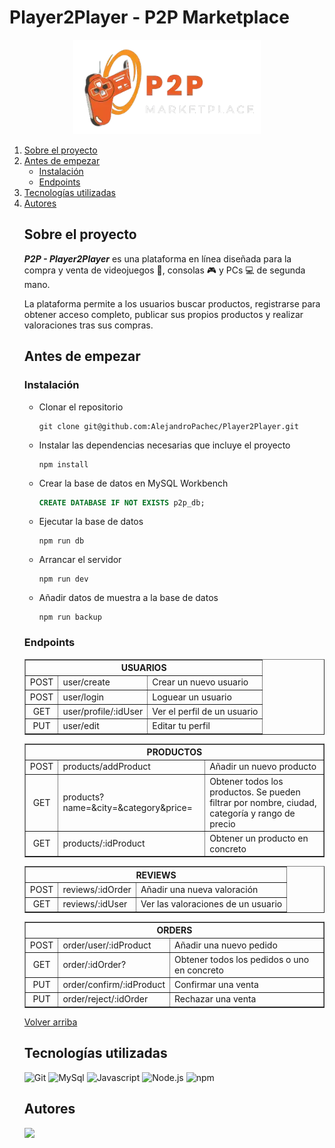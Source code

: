 # Player2Player - P2P Marketplace

<div align="center"><img src="../frontend/src/assets/logo.webp" width="300px"></div>

<ol id='menu'>
  <li>
    <a href='#sobre-el-proyecto'>Sobre el proyecto</a>
  </li>
  <li>
    <a href="#antes-de-empezar">Antes de empezar</a>
    <ul>
      <li><a href='#instalación'>Instalación</a></li>
      <li><a href='#endpoints'>Endpoints</a></li>
    </ul>
  </li>
  <li>
    <a href="#tecnologías-utilizadas">Tecnologías utilizadas</a>
  </li>
  <li>
    <a href="#autores">Autores</a>
  </li>

## Sobre el proyecto
**_P2P - Player2Player_** es una plataforma en línea diseñada para la compra y venta de videojuegos 👾, consolas 🎮 y PCs 💻 de segunda mano. 

La plataforma permite a los usuarios buscar productos, registrarse para obtener acceso completo, publicar sus propios productos y realizar valoraciones tras sus compras. 


## Antes de empezar
### Instalación
* Clonar el repositorio
    ```
    git clone git@github.com:AlejandroPachec/Player2Player.git
    ```
* Instalar las dependencias necesarias que incluye el proyecto
    ```
    npm install 
    ```
* Crear la base de datos en MySQL Workbench
   ```sql
   CREATE DATABASE IF NOT EXISTS p2p_db;
   ```
* Ejecutar la base de datos
    ```
    npm run db
    ```
* Arrancar el servidor
   ```
   npm run dev
   ```
* Añadir datos de muestra a la base de datos
  ```
  npm run backup
  ```

### Endpoints
  <table border>
    <tbody>
      <tr>
        <th colspan="3">USUARIOS</th>
      </tr>
      <tr>
        <td align="center">POST</td>
        <td>user/create</td>
        <td>Crear un nuevo usuario</td>
      </tr>
      <tr>
        <td align="center">POST</td>
        <td>user/login</td>
        <td>Loguear un usuario</td>
      </tr>
      <tr>
        <td align="center">GET</td>
        <td>user/profile/:idUser</td>
        <td>Ver el perfil de un usuario</td>
      </tr>
      <tr>
        <td align="center">PUT</td>
        <td>user/edit</td>
        <td>Editar tu perfil</td>
      </tr>
    </tbody>
  </table>
  
  <table border>
    <tbody>
      <tr>
        <th colspan="3">PRODUCTOS</th>
      </tr>
      <tr>
        <td align="center">POST</td>
        <td>products/addProduct</td>
        <td>Añadir un nuevo producto</td>
      </tr>
      <tr>
        <td align="center">GET</td>
        <td>products?name=&city=&category&price=</td>
        <td>Obtener todos los productos. Se pueden filtrar por nombre, ciudad, categoría y rango de precio</td>
      </tr>
      <tr>
        <td align="center">GET</td>
        <td>products/:idProduct</td>
        <td>Obtener un producto en concreto</td>
      </tr>
    </tbody>
  </table>

  <table border>
    <tbody>
      <tr>
        <th colspan="3">REVIEWS</th>
      </tr>
      <tr>
        <td align="center">POST</td>
        <td>reviews/:idOrder</td>
        <td>Añadir una nueva valoración</td>
      </tr>
      <tr>
        <td align="center">GET</td>
        <td>reviews/:idUser</td>
        <td>Ver las valoraciones de un usuario</td>
      </tr>
    </tbody>
  </table>
   
  <table border>
    <tbody>
      <tr>
        <th colspan="3">ORDERS</th>
      </tr>
      <tr>
        <td align="center">POST</td>
        <td>order/user/:idProduct</td>
        <td>Añadir una nuevo pedido</td>
      </tr>
      <tr>
        <td align="center">GET</td>
        <td>order/:idOrder?</td>
        <td>Obtener todos los pedidos o uno en concreto</td>
      </tr>
      <tr>
        <td align="center">PUT</td>
        <td>order/confirm/:idProduct</td>
        <td>Confirmar una venta</td>
      </tr>
      <tr>
        <td align="center">PUT</td>
        <td>order/reject/:idOrder</td>
        <td>Rechazar una venta</td>
      </tr>
    </tbody>
  </table>

<a href="#menu">Volver arriba</a>


## Tecnologías utilizadas
![Git](	https://img.shields.io/badge/GIT-E44C30?style=for-the-badge&logo=git&logoColor=white)
![MySql](https://img.shields.io/badge/MySQL-005C84?style=for-the-badge&logo=mysql&logoColor=white)
![Javascript](https://img.shields.io/badge/JavaScript-323330?style=for-the-badge&logo=javascript&logoColor=F7DF1E)
![Node.js](https://img.shields.io/badge/Node%20js-339933?style=for-the-badge&logo=nodedotjs&logoColor=white)
![npm](https://img.shields.io/badge/npm-CB3837?style=for-the-badge&logo=npm&logoColor=wProject_X)


## Autores
<a href="https://github.com/AlejandroPachec/Player2Player/graphs/contributors">
  <img src="https://contrib.rocks/image?repo=AlejandroPachec/Player2Player" />
</a>
